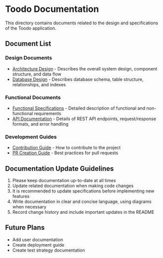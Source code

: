 # Toodo Documentation

This directory contains documents related to the design and specifications of the Toodo application.

## Document List

### Design Documents

- [Architecture Design](ARCHITECTURE.md) - Describes the overall system design, component structure, and data flow
- [Database Design](DATABASE.md) - Describes database schema, table structure, relationships, and indexes

### Functional Documents

- [Functional Specifications](SPECIFICATIONS.md) - Detailed description of functional and non-functional requirements
- [API Documentation](API.md) - Details of REST API endpoints, request/response formats, and error handling

### Development Guides

- [Contribution Guide](CONTRIBUTING.md) - How to contribute to the project
- [PR Creation Guide](PULL_REQUEST_GUIDE.md) - Best practices for pull requests

## Documentation Update Guidelines

1. Please keep documentation up-to-date at all times
2. Update related documentation when making code changes
3. It is recommended to update specifications before implementing new features
4. Write documentation in clear and concise language, using diagrams when necessary
5. Record change history and include important updates in the README

## Future Plans

- Add user documentation
- Create deployment guide
- Create test strategy documentation 